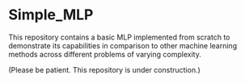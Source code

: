 # Simple_MLP
This repository contains a basic MLP implemented from scratch to demonstrate its capabilities in comparison to other machine learning methods across different problems of varying complexity.


(Please be patient. This repository is under construction.)
